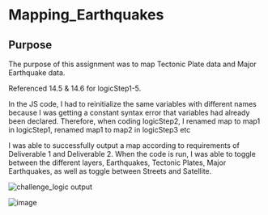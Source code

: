 # Mapping_Earthquakes

## Purpose
The purpose of this assignment was to map Tectonic Plate data and Major Earthquake data. 

Referenced 14.5 & 14.6 for logicStep1-5. 

In the JS code, I had to reinitialize the same variables with different names because I was getting a constant syntax error that variables had already been declared. 
Therefore, when coding logicStep2, I renamed map to map1 in logicStep1, renamed map1 to map2 in logicStep3 etc 

I was able to successfully output a map according to requirements of Deliverable 1 and Deliverable 2. When the code is run, I was able to toggle between the different layers, Earthquakes, Tectonic Plates, Major Earthquakes, as well as toggle between Streets and Satellite. 

![challenge_logic output](https://user-images.githubusercontent.com/116187123/222044829-b6f54116-af93-4e1b-8b68-e8e2c3323585.png)

![image](https://user-images.githubusercontent.com/116187123/222045093-72804157-2e73-4709-928f-20ae41cb29bd.png)

